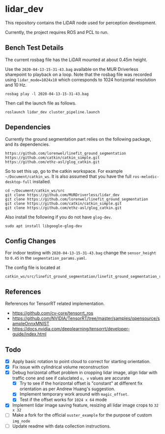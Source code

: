 # lidar_dev

This repository contains the LiDAR node used for perception development.

Currently, the project requires ROS and PCL to run.

## Bench Test Details

The current rosbag file has the LiDAR mounted at about 0.45m height.

Use the `2020-04-13-15-31-43.bag` available on the MUR Driverless sharepoint to playback on a loop. Note that the rosbag file was recorded using `lidar_mode=1024x10` which corresponds to 1024 horizontal resolution and 10 Hz.

```
rosbag play -l 2020-04-13-15-31-43.bag
```

Then call the launch file as follows.

```
roslaunch lidar_dev cluster_pipeline.launch
```

## Dependencies

Currently the ground segmentation part relies on the following package, and its dependencies.

```
https://github.com/lorenwel/linefit_ground_segmentation
https://github.com/catkin/catkin_simple.git
https://github.com/ethz-asl/glog_catkin.git
```

So to set this up, go to the catkin workspace. For example `~/Document/catkin_ws`. It is also assumed that you have the full `ros-melodic-desktop-full` installed.

```
cd ~/Document/catkin_ws/src
git clone https://github.com/MURDriverless/lidar_dev
git clone https://github.com/lorenwel/linefit_ground_segmentation
git clone https://github.com/catkin/catkin_simple.git
git clone https://github.com/ethz-asl/glog_catkin.git
```

Also install the following if you do not have `glog-dev`.

```
sudo apt install libgoogle-glog-dev
```

## Config Changes

For indoor testing with `2020-04-13-15-31-43.bag` change the `sensor_height` to `0.45` in the `segmentation_params.yaml`.

The config file is located at

```
catkin_ws/src/linefit_ground_segmentation/linefit_ground_segmentation_ros/launch/segmentation_params.yaml
```

## References

References for TensorRT related implementation.
* https://github.com/cv-core/tensorrt_ros
* https://github.com/NVIDIA/TensorRT/tree/master/samples/opensource/sampleOnnxMNIST
* https://docs.nvidia.com/deeplearning/tensorrt/developer-guide/index.html

## Todo

- [x] Apply basic rotation to point cloud to correct for starting orientation.
- [x] Fix issue with cylindrical volume reconstruction
- [x] Debug horizontal offset problem in cropping lidar image, align lidar with traffic cone and see if caluclated `u, v` values are accurate
  - [x] Try to see if the horizontal offset is "constant" at different fix orientation as per Andrew Huang's suggestion.
  - [x] Implement temporary work around with `magic_offset`.
  - [x] Test if the offset works for `1024 x 64` mode
- [x] Implement lidar image saving feature, resizing all lidar image crops to `32 x 32`
- [ ] Make a fork for the official `ouster_example` for the purpose of custom `img_node`
- [ ] Update readme with data collection instructions.